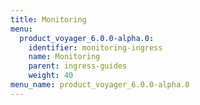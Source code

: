 ```yaml
---
title: Monitoring
menu:
  product_voyager_6.0.0-alpha.0:
    identifier: monitoring-ingress
    name: Monitoring
    parent: ingress-guides
    weight: 40
menu_name: product_voyager_6.0.0-alpha.0
---
```

